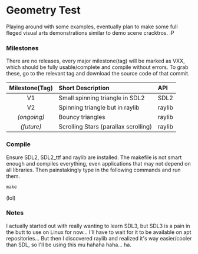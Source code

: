 # Geometry Test
Playing around with some examples, eventually plan to make some full fleged visual arts demonstrations similar to demo scene cracktros. :P


### Milestones
There are no releases, every major milestone(tag) will be marked as VXX, which should be fully usable/complete and compile without errors. To grab these, go to the relevant tag and download the source code of that commit.

| Milestone(Tag)    | Short Description | API |
| :--------: | :------- | :----- |
| V1 | Small spinning triangle in SDL2 | SDL2 |
| V2 | Spinning triangle but in raylib     | raylib |
|*(ongoing)* | Bouncy triangles  | raylib |
|*(future)* | Scrolling Stars (parallax scrolling)  | raylib |

### Compile

Ensure SDL2, SDL2_ttf and raylib are installed. The makefile is not smart enough and compiles everything, even applications that may not depend on all libraries. Then painstakingly type in the following commands and run them.

```
make 
```
(lol)

### Notes
I actually started out with really wanting to learn SDL3, but SDL3 is a pain in the butt to use on Linux for now... I'll have to wait for it to be available on apt repositories...
But then I discovered raylib and realized it's way easier/cooler than SDL, so I'll be using this mu hahaha haha... ha.
